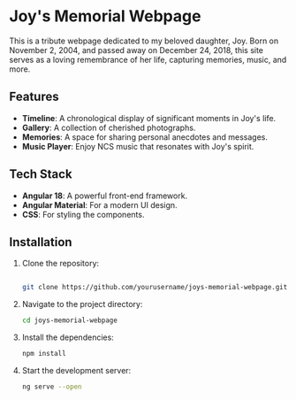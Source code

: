 # Joy's Memorial Webpage

This is a tribute webpage dedicated to my beloved daughter, Joy. Born on November 2, 2004, and passed away on December 24, 2018, this site serves as a loving remembrance of her life, capturing memories, music, and more.

## Features

- **Timeline**: A chronological display of significant moments in Joy's life.
- **Gallery**: A collection of cherished photographs.
- **Memories**: A space for sharing personal anecdotes and messages.
- **Music Player**: Enjoy NCS music that resonates with Joy's spirit.

## Tech Stack

- **Angular 18**: A powerful front-end framework.
- **Angular Material**: For a modern UI design.
- **CSS**: For styling the components.

## Installation

1. Clone the repository:

   ```bash

   git clone https://github.com/yourusername/joys-memorial-webpage.git
   ```

2. Navigate to the project directory:

   ```bash
   cd joys-memorial-webpage
   ```

3. Install the dependencies:

   ```bash
   npm install
   ```

4. Start the development server:

   ```bash
   ng serve --open
   ```
